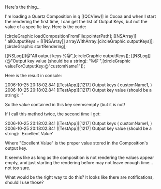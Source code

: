 

Here's the thing...

I'm loading a Quartz Composition in q [[QCView]] in Cocoa and when I start the rendering the first time, I can get the list of Output Keys, but not the value of a specific key. Here is the code:

[circleGraphic loadCompositionFromFile:pointerPath];
[[NSArray]] ''allOutputKeys = [[[NSArray]] arrayWithArray:[circleGraphic outputKeys]];
[circleGraphic startRendering];
		
[[NSLog]](@"All output keys %@",[circleGraphic outputKeys]);
[[NSLog]](@"Output key value (should be a string): '%@'",[circleGraphic valueForOutputKey:@"customName1"]);
		
Here is the result in console:


2006-10-25 20:18:02.841 [[TestApp]][1217] Output keys (
    customName1,
)
2006-10-25 20:18:02.841 [[TestApp]][1217] Output key value  (should be a string): ''

So the value contained in this key seemsempty (but it is not!

If I call this method twice, the second time I get:

2006-10-25 20:18:02.841 [[TestApp]][1217] Output keys (
    customName1,
)
2006-10-25 20:18:02.841 [[TestApp]][1217] Output key value  (should be a string): 'Excellent Value'


Where "Excellent Value" is the proper value stored in the Composition's output key.

It seems like as long as the composition is not rendering the values appear empty, and just starting the rendering before may not leave enough time... not too sure.

What would be the right way to do this? It looks like there are notifications, should I use those?